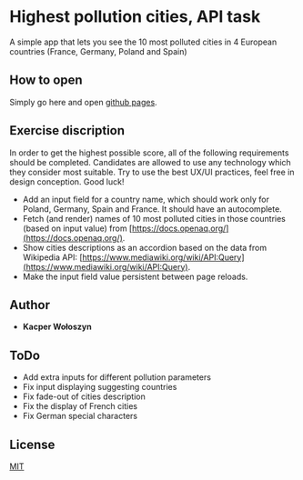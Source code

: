 # Highest pollution cities, API task

A simple app that lets you see the 10 most polluted cities in 4 European countries (France, Germany, Poland and Spain)

## How to open

Simply go here and open [github pages](https://kacpers93.github.io/Highest_pollution_cities__API_task/?).

## Exercise discription

In order to get the highest possible score, all of the following requirements should be completed. Candidates are allowed to use any technology which they consider most suitable. Try to use the best UX/UI practices, feel free in design conception. Good luck!

* Add an input field for a country name, which should work only for Poland, Germany, Spain and France. It should have an autocomplete.
* Fetch (and render) names of 10 most polluted cities in those countries (based on input value) from [https://docs.openaq.org/](https://docs.openaq.org/).
* Show cities descriptions as an accordion based on the data from Wikipedia API: [https://www.mediawiki.org/wiki/API:Query](https://www.mediawiki.org/wiki/API:Query).
* Make the input field value persistent between page reloads.

## Author

* **Kacper Wołoszyn** 


## ToDo
* Add extra inputs for different pollution parameters
* Fix input displaying suggesting countries
* Fix fade-out of cities description
* Fix the display of French cities
* Fix German special characters

## License
[MIT](https://choosealicense.com/licenses/mit/)
